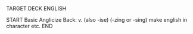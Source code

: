 TARGET DECK
ENGLISH

START
Basic
Anglicize
Back: v. (also -ise) (-zing or -sing) make english in character etc.
END

